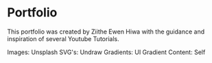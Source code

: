 # Portfolio

This portfolio was created by Ziithe Ewen Hiwa with the guidance and inspiration of several Youtube Tutorials.

Images: Unsplash
SVG's: Undraw
Gradients: UI Gradient
Content: Self 